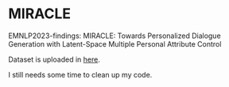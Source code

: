 # MIRACLE

EMNLP2023-findings: MIRACLE: Towards Personalized Dialogue Generation with Latent-Space Multiple Personal Attribute Control

Dataset is uploaded in [here](https://huggingface.co/datasets/lu-vae/Miracle-Conversation).

I still needs some time to clean up my code. 

